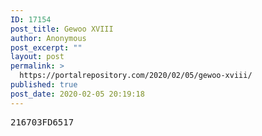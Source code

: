 ```yaml
---
ID: 17154
post_title: Gewoo XVIII
author: Anonymous
post_excerpt: ""
layout: post
permalink: >
  https://portalrepository.com/2020/02/05/gewoo-xviii/
published: true
post_date: 2020-02-05 20:19:18
---
```

<pre>216703FD6517</pre>